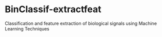 # BinClassif-extractfeat
Classification and feature extraction of biological signals using Machine Learning Techniques
